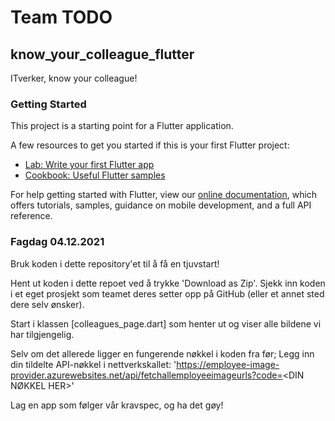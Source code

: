 # Team TODO

## know_your_colleague_flutter

ITverker, know your colleague!

### Getting Started

This project is a starting point for a Flutter application.

A few resources to get you started if this is your first Flutter project:

- [Lab: Write your first Flutter app](https://flutter.dev/docs/get-started/codelab)
- [Cookbook: Useful Flutter samples](https://flutter.dev/docs/cookbook)

For help getting started with Flutter, view our
[online documentation](https://flutter.dev/docs), which offers tutorials,
samples, guidance on mobile development, and a full API reference.

### Fagdag 04.12.2021

Bruk koden i dette repository'et til å få en tjuvstart!

Hent ut koden i dette repoet ved å trykke 'Download as Zip'. Sjekk inn koden i et eget prosjekt som
teamet deres setter opp på GitHub (eller et annet sted dere selv ønsker).

Start i klassen [colleagues_page.dart] som henter ut og viser alle bildene vi har tilgjengelig.

Selv om det allerede ligger en fungerende nøkkel i koden fra før;
Legg inn din tildelte API-nøkkel i nettverkskallet:
'https://employee-image-provider.azurewebsites.net/api/fetchallemployeeimageurls?code=<DIN NØKKEL HER>'

Lag en app som følger vår kravspec, og ha det gøy!